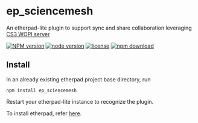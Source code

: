 ep_sciencemesh
=============

An etherpad-lite plugin to support sync and share collaboration leveraging [CS3 WOPI server](https://github.com/cs3org/wopiserver) 

[![NPM version][npm-image]][npm-url]
[![node version][node-image]][node-url]
[![license][license-image]][license-url]
[![npm download][download-image]][download-url]

[npm-image]: http://img.shields.io/npm/v/ep_sciencemesh.svg?style=flat-square
[npm-url]: http://www.npmjs.com/package/ep_sciencemesh
[node-image]: https://img.shields.io/badge/node.js-%3E=_10.17-green.svg?style=flat-square
[node-url]: http://nodejs.org/download/
[license-image]: https://img.shields.io/npm/l/ep_sciencemesh.svg?style=flat-square
[license-url]: https://www.npmjs.com/package/ep_sciencemesh
[download-image]: https://img.shields.io/npm/dt/ep_sciencemesh.svg?style=flat-square
[download-url]: https://www.npmjs.com/package/ep_sciencemesh


## Install

In an already existing etherpad project base directory, run

    npm install ep_sciencemesh

Restart your etherpad-lite instance to recognize the plugin.

To install etherpad, refer [here](https://github.com/ether/etherpad-lite#installation).